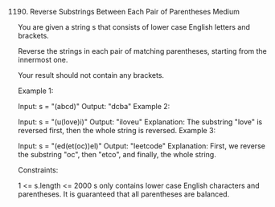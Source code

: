 1190. Reverse Substrings Between Each Pair of Parentheses
Medium

You are given a string s that consists of lower case English letters and brackets.

Reverse the strings in each pair of matching parentheses, starting from the innermost one.

Your result should not contain any brackets.

 

Example 1:

Input: s = "(abcd)"
Output: "dcba"
Example 2:

Input: s = "(u(love)i)"
Output: "iloveu"
Explanation: The substring "love" is reversed first, then the whole string is reversed.
Example 3:

Input: s = "(ed(et(oc))el)"
Output: "leetcode"
Explanation: First, we reverse the substring "oc", then "etco", and finally, the whole string.
 

Constraints:

1 <= s.length <= 2000
s only contains lower case English characters and parentheses.
It is guaranteed that all parentheses are balanced.